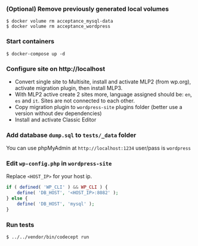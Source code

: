 ### (Optional) Remove previously generated local volumes
```
$ docker volume rm acceptance_mysql-data
$ docker volume rm acceptance_wordpress
```
### Start containers
```
$ docker-compose up -d
```

### Configure site on http://localhost
- Convert single site to Multisite, install and activate MLP2 (from wp.org), activate migration plugin, then install MLP3.
- With MLP2 active create 2 sites more, language assigned should be: `en`, `es` and `it`. Sites are not connected to each other.
- Copy migration plugin to `wordpress-site` plugins folder (better use a version without dev dependencies)
- Install and activate Classic Editor

### Add database `dump.sql` to `tests/_data` folder
You can use phpMyAdmin at `http://localhost:1234` user/pass is `wordpress` 

### Edit `wp-config.php` in `wordpress-site`
Replace `<HOST_IP>` for your host ip.
```php
if ( defined( 'WP_CLI' ) && WP_CLI ) {
    define( 'DB_HOST', '<HOST_IP>:8082' );
} else {
    define( 'DB_HOST', 'mysql' );
}
```

### Run tests
`$ ../../vendor/bin/codecept run`
